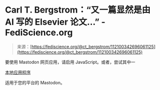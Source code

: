 <!--yml

category: 未分类

date: 2024-05-27 14:59:04

-->

# Carl T. Bergstrom：“又一篇显然是由 AI 写的 Elsevier 论文…” - FediScience.org

> 来源：[https://fediscience.org/@ct_bergstrom/112100342696061125](https://fediscience.org/@ct_bergstrom/112100342696061125)

要使用 Mastodon 网页应用，请启用 JavaScript。或者，尝试其中一

[本地应用程序](https://joinmastodon.org/apps)

适用于您的平台的 Mastodon。
